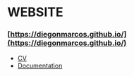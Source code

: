 # WEBSITE

### [https://diegonmarcos.github.io/](https://diegonmarcos.github.io/)

- [CV](https://diegonmarcos.github.io/cv/index.html)  
- [Documentation](https://diegonmarcos.github.io/doc)




